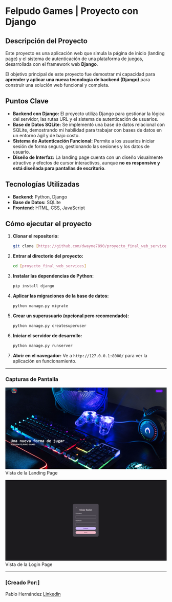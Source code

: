 # Felpudo Games | Proyecto con Django

## Descripción del Proyecto

Este proyecto es una aplicación web que simula la página de inicio (landing page) y el sistema de autenticación de una plataforma de juegos, desarrollada con el framework web **Django**.

El objetivo principal de este proyecto fue demostrar mi capacidad para **aprender y aplicar una nueva tecnología de backend (Django)** para construir una solución web funcional y completa.

## Puntos Clave

- **Backend con Django:** El proyecto utiliza Django para gestionar la lógica del servidor, las rutas URL y el sistema de autenticación de usuarios.
- **Base de Datos SQLite:** Se implementó una base de datos relacional con SQLite, demostrando mi habilidad para trabajar con bases de datos en un entorno ágil y de bajo costo.
- **Sistema de Autenticación Funcional:** Permite a los usuarios iniciar sesión de forma segura, gestionando las sesiones y los datos de usuario.
- **Diseño de Interfaz:** La landing page cuenta con un diseño visualmente atractivo y efectos de cursor interactivos, aunque **no es responsive y está diseñada para pantallas de escritorio**.

## Tecnologías Utilizadas

- **Backend:** Python, Django
- **Base de Datos:** SQLite
- **Frontend:** HTML, CSS, JavaScript

## Cómo ejecutar el proyecto

1.  **Clonar el repositorio:**
    ```bash
    git clone [https://github.com/dwayne7890/proyecto_final_web_services.git](https://github.com/dwayne7890/proyecto_final_web_services.git)
    ```
2.  **Entrar al directorio del proyecto:**
    ```bash
    cd [proyecto_final_web_services]
    ```
3.  **Instalar las dependencias de Python:**
    ```bash
    pip install django
    ```
4.  **Aplicar las migraciones de la base de datos:**
    ```bash
    python manage.py migrate
    ```
5.  **Crear un superusuario (opcional pero recomendado):**
    ```bash
    python manage.py createsuperuser
    ```
6.  **Iniciar el servidor de desarrollo:**
    ```bash
    python manage.py runserver
    ```
7.  **Abrir en el navegador:**
    Ve a `http://127.0.0.1:8000/` para ver la aplicación en funcionamiento.

---

### Capturas de Pantalla

![Captura de la landing page](assets/landing.png)
Vista de la Landing Page

![Captura de la login page](assets/login.png)
Vista de la Login Page

---

### [Creado Por:]
Pablo Hernández
[Linkedin](https://www.linkedin.com/in/pablo-hernandez-785880332/)

